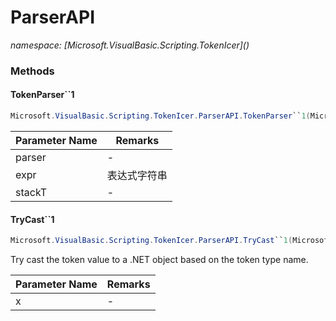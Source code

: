 ﻿# ParserAPI
_namespace: [Microsoft.VisualBasic.Scripting.TokenIcer](<a href="#" onClick="load('/docs/Microsoft.VisualBasic.Scripting.TokenIcer/index.md')"></a>)_





### Methods

#### TokenParser``1
```csharp
Microsoft.VisualBasic.Scripting.TokenIcer.ParserAPI.TokenParser``1(Microsoft.VisualBasic.Scripting.TokenIcer.TokenParser{``0},System.String,Microsoft.VisualBasic.Scripting.TokenIcer.StackTokens{``0})
```


|Parameter Name|Remarks|
|--------------|-------|
|parser|-|
|expr|表达式字符串|
|stackT|-|


#### TryCast``1
```csharp
Microsoft.VisualBasic.Scripting.TokenIcer.ParserAPI.TryCast``1(Microsoft.VisualBasic.Scripting.TokenIcer.Token{``0})
```
Try cast the token value to a .NET object based on the token type name.

|Parameter Name|Remarks|
|--------------|-------|
|x|-|



